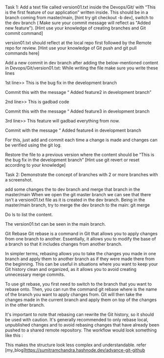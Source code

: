 Task 1:
Add a text file called version01.txt inside the Devops/Git/ with “This is the first feature of our application” written inside. This should be in a branch coming from master/main, [hint try git checkout -b dev], switch to the dev branch ( Make sure your commit message will reflect as "Added new feature"). [Hint use your knowledge of creating branches and Git commit command]

version01.txt should reflect at the local repo first followed by the Remote repo for review. [Hint use your knowledge of Git push and git pull commands here]


Add a new commit in dev branch after adding the below-mentioned content in Devops/Git/version01.txt: While writing the file make sure you write these lines

1st line>> This is the bug fix in the development branch

Commit this with the message “ Added feature2 in development branch”

2nd line>> This is gadbad code

Commit this with the message “ Added feature3 in development branch

3rd line>> This feature will gadbad everything from now.

Commit with the message “ Added feature4 in development branch



For this, just add and commit each time a change is made and changes can be verified using the git log.



Restore the file to a previous version where the content should be “This is the bug fix in the development branch” [Hint use git revert or reset according to your knowledge]



Task 2:
Demonstrate the concept of branches with 2 or more branches with a screenshot.


add some changes the to dev branch and merge that branch in the master/main
When we open the git master branch we can see that there isn't a version01.txt file as it is created in the dev branch. Being in the master/main branch, try to merge the dev branch to the main: git merge <branch to merge to current branch>



Do ls to list the content.

The version01.txt can be seen in the main branch.

Git Rebase
Git rebase is a command in Git that allows you to apply changes from one branch to another. Essentially, it allows you to modify the base of a branch so that it includes changes from another branch.

In simpler terms, rebasing allows you to take the changes you made in one branch and apply them to another branch as if they were made there from the beginning. This can be useful in situations where you want to keep your Git history clean and organized, as it allows you to avoid creating unnecessary merge commits.



To use git rebase, you first need to switch to the branch that you want to rebase onto. Then, you can run the command git rebase <branch> where <branch> is the name of the branch you want to apply changes from. Git will then take the changes made in the current branch and apply them on top of the changes in the other branch.

It's important to note that rebasing can rewrite the Git history, so it should be used with caution. It's generally recommended to only rebase local, unpublished changes and to avoid rebasing changes that have already been pushed to a shared remote repository. The workflow would look something like this :



This makes the structure look less complex and understandable. 
refer [my_blog]https://sumitramchandra.hashnode.dev/advance-git-github